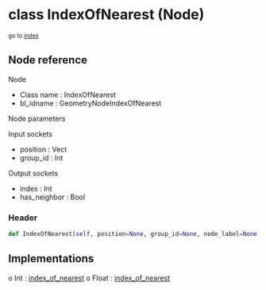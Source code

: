 # class IndexOfNearest (Node)

<sub>go to [index](/docs/index.md)</sub>

## Node reference

Node
 - Class name : IndexOfNearest
 - bl_idname : GeometryNodeIndexOfNearest

Node parameters

Input sockets
 - position : Vect
 - group_id : Int

Output sockets
 - index : Int
 - has_neighbor : Bool

### Header

``` python
def IndexOfNearest(self, position=None, group_id=None, node_label=None, node_color=None):
```

## Implementations

o Int : [index_of_nearest](/docs/GeoNodes_classes/Int.md#index_of_nearest) 
o Float : [index_of_nearest](/docs/GeoNodes_classes/Float.md#index_of_nearest) 

